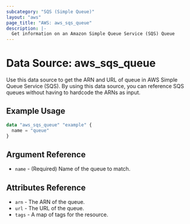 ```yaml
---
subcategory: "SQS (Simple Queue)"
layout: "aws"
page_title: "AWS: aws_sqs_queue"
description: |-
  Get information on an Amazon Simple Queue Service (SQS) Queue
---
```


# Data Source: aws_sqs_queue

Use this data source to get the ARN and URL of queue in AWS Simple Queue Service (SQS).
By using this data source, you can reference SQS queues without having to hardcode
the ARNs as input.

## Example Usage

```terraform
data "aws_sqs_queue" "example" {
  name = "queue"
}
```

## Argument Reference

* `name` - (Required) Name of the queue to match.

## Attributes Reference

* `arn` - The ARN of the queue.
* `url` - The URL of the queue.
* `tags` - A map of tags for the resource.
